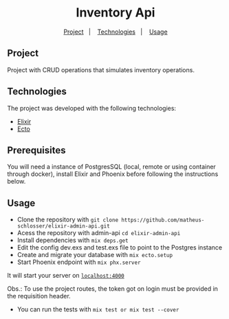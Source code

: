 <h1 align="center">Inventory Api</h1>

<p align="center">
  <a href="#project">Project</a>&nbsp;&nbsp;&nbsp;|&nbsp;&nbsp;&nbsp;
  <a href="#technologies">Technologies</a>&nbsp;&nbsp;&nbsp;|&nbsp;&nbsp;&nbsp;
  <a href="#usage">Usage</a>
</p>

## Project

Project with CRUD operations that simulates inventory operations.

## Technologies

The project was developed with the following technologies:

- [Elixir](https://github.com/elixir-lang/elixir)
- [Ecto](https://github.com/elixir-ecto/ecto)

## Prerequisites

You will need a instance of PostgresSQL (local, remote or using container through  docker), install Elixir and Phoenix before following the instructions below.

## Usage

- Clone the repository with `git clone https://github.com/matheus-schlosser/elixir-admin-api.git`
- Acess the repository with admin-api `cd elixir-admin-api`
- Install dependencies with `mix deps.get`
- Edit the config dev.exs and test.exs file to point to the Postgres instance 
- Create and migrate your database with `mix ecto.setup`
- Start Phoenix endpoint with `mix phx.server`

It will start your server on [`localhost:4000`](http://localhost:4000)

Obs.: To use the project routes, the token got on login must be provided in the requisition header.

- You can run the tests with `mix test or mix test --cover` 